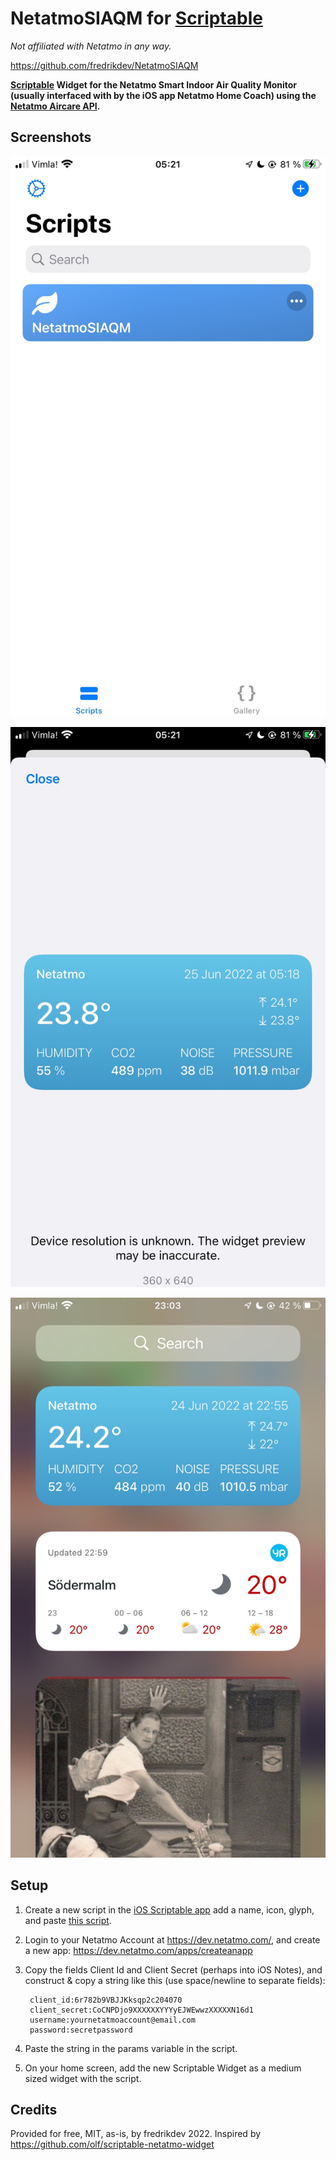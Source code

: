 # NetatmoSIAQM for [Scriptable](https://scriptable.app/)
*Not affiliated with Netatmo in any way.*

https://github.com/fredrikdev/NetatmoSIAQM

**[Scriptable](https://scriptable.app/) Widget for the Netatmo Smart Indoor Air Quality Monitor (usually interfaced with by the iOS app Netatmo Home Coach) using the [Netatmo Aircare API](https://dev.netatmo.com/apidocumentation/aircare).**


## Screenshots

![Screenshot1](Screenshot1.JPG?raw=true)

![Screenshot2](Screenshot2.JPG?raw=true)

![Screenshot3](Screenshot3.JPG?raw=true)

## Setup

1) Create a new script in the [iOS Scriptable app](https://scriptable.app/) add a name, icon, glyph, and paste [this script](NetatmoSIAQM.js).
2) Login to your Netatmo Account at https://dev.netatmo.com/, and create a new app: https://dev.netatmo.com/apps/createanapp
3) Copy the fields Client Id and Client Secret (perhaps into iOS Notes), and construct & copy a string like this (use space/newline to separate fields):
   
        client_id:6r782b9VBJJKksqp2c204070
        client_secret:CoCNPDjo9XXXXXXYYYyEJWEwwzXXXXXN16d1
        username:yournetatmoaccount@email.com
        password:secretpassword

4) Paste the string in the params variable in the script.
5) On your home screen, add the new Scriptable Widget as a medium sized widget with the script.

## Credits

Provided for free, MIT, as-is, by fredrikdev 2022. Inspired by https://github.com/olf/scriptable-netatmo-widget

